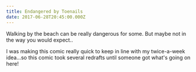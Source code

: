 ```yaml
---
title: Endangered by Toenails
date: 2017-06-28T20:45:00.000Z
---
```


Walking by the beach can be really dangerous for some. But maybe not in the way you would expect..

<section class="hidden" aria-description="Hidden text" tabindex="0">
I was making this comic really quick to keep in line with my twice-a-week idea...so this comic took several redrafts until someone got what's going on here!
</section>